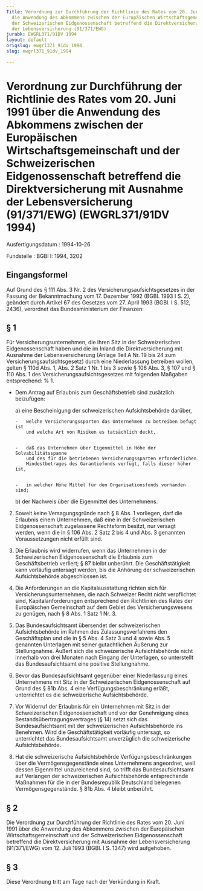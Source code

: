 ```yaml
---
Title: Verordnung zur Durchführung der Richtlinie des Rates vom 20. Juni 1991 über
  die Anwendung des Abkommens zwischen der Europäischen Wirtschaftsgemeinschaft und
  der Schweizerischen Eidgenossenschaft betreffend die Direktversicherung mit Ausnahme
  der Lebensversicherung (91/371/EWG)
jurabk: EWGRL371/91DV 1994
layout: default
origslug: ewgrl371_91dv_1994
slug: ewgrl371_91dv_1994

---
```


# Verordnung zur Durchführung der Richtlinie des Rates vom 20. Juni 1991 über die Anwendung des Abkommens zwischen der Europäischen Wirtschaftsgemeinschaft und der Schweizerischen Eidgenossenschaft betreffend die Direktversicherung mit Ausnahme der Lebensversicherung (91/371/EWG) (EWGRL371/91DV 1994)

Ausfertigungsdatum
:   1994-10-26

Fundstelle
:   BGBl I: 1994, 3202

## Eingangsformel

Auf Grund des § 111 Abs. 3 Nr. 2 des Versicherungsaufsichtsgesetzes in
der Fassung der Bekanntmachung vom  17. Dezember 1992 (BGBl. 1993 I S.
2), geändert durch Artikel 67 des Gesetzes vom 27. April 1993 (BGBl. I
S. 512, 2436), verordnet das Bundesministerium der Finanzen:

## § 1

Für Versicherungsunternehmen, die ihren Sitz in der Schweizerischen
Eidgenossenschaft haben und die im Inland die Direktversicherung mit
Ausnahme der Lebensversicherung (Anlage Teil A Nr. 19 bis 24 zum
Versicherungsaufsichtsgesetz) durch eine Niederlassung betreiben
wollen, gelten § 110d Abs. 1, Abs. 2 Satz 1 Nr. 1 bis 3 sowie § 106
Abs. 3, § 107 und § 110 Abs. 1 des Versicherungsaufsichtsgesetzes mit
folgenden Maßgaben entsprechend: % 1.

*   Dem Antrag auf Erlaubnis zum Geschäftsbetrieb sind zusätzlich
    beizufügen:

    a)  eine Bescheinigung der schweizerischen Aufsichtsbehörde darüber,

        -   welche Versicherungssparten das Unternehmen zu betreiben befugt ist
            und welche Art von Risiken es tatsächlich deckt,


        -   daß das Unternehmen über Eigenmittel in Höhe der Solvabilitätsspanne
            und des für die betriebenen Versicherungssparten erforderlichen
            Mindestbetrages des Garantiefonds verfügt, falls dieser höher ist,


        -   in welcher Höhe Mittel für den Organisationsfonds vorhanden sind;





    b)  der Nachweis über die Eigenmittel des Unternehmens.





2.  Soweit keine Versagungsgründe nach § 8 Abs. 1 vorliegen, darf die
    Erlaubnis einem Unternehmen, daß eine in der Schweizerischen
    Eidgenossenschaft zugelassene Rechtsform besitzt, nur versagt werden,
    wenn die in § 106 Abs. 2 Satz 2 bis 4 und Abs. 3 genannten
    Voraussetzungen nicht erfüllt sind.


3.  Die Erlaubnis wird widerrufen, wenn das Unternehmen in der
    Schweizerischen Eidgenossenschaft die Erlaubnis zum Geschäftsbetrieb
    verliert; § 87 bleibt unberührt. Die Geschäftstätigkeit kann vorläufig
    untersagt werden, bis die Anhörung der schweizerischen
    Aufsichtsbehörde abgeschlossen ist.


4.  Die Anforderungen an die Kapitalausstattung richten sich für
    Versicherungsunternehmen, die nach Schweizer Recht nicht verpflichtet
    sind, Kapitalanforderungen entsprechend den Richtlinien des Rates der
    Europäischen Gemeinschaft auf dem Gebiet des Versicherungswesens zu
    genügen, nach § 8 Abs. 1 Satz 1 Nr. 3.


5.  Das Bundesaufsichtsamt übersendet der schweizerischen Aufsichtsbehörde
    im Rahmen des Zulassungsverfahrens den Geschäftsplan und die in § 5
    Abs. 4 Satz 3 und 4 sowie Abs. 5 genannten Unterlagen mit seiner
    gutachtlichen Äußerung zur Stellungnahme. Äußert sich die
    schweizerische Aufsichtsbehörde nicht innerhalb von drei Monaten nach
    Eingang der Unterlagen, so unterstellt das Bundesaufsichtsamt eine
    positive Stellungnahme.


6.  Bevor das Bundesaufsichtsamt gegenüber einer Niederlassung eines
    Unternehmens mit Sitz in der Schweizerischen Eidgenossenschaft auf
    Grund des § 81b Abs. 4 eine Verfügungsbeschränkung erläßt,
    unterrichtet es die schweizerische Aufsichtsbehörde.


7.  Vor Widerruf der Erlaubnis für ein Unternehmen mit Sitz in der
    Schweizerischen Eidgenossenschaft und vor der Genehmigung eines
    Bestandsübertragungsvertrages (§ 14) setzt sich das Bundesaufsichtsamt
    mit der schweizerischen Aufsichtsbehörde ins Benehmen. Wird die
    Geschäftstätigkeit vorläufig untersagt, so unterrichtet das
    Bundesaufsichtsamt unverzüglich die schweizerische Aufsichtsbehörde.


8.  Hat die schweizerische Aufsichtsbehörde Verfügungsbeschränkungen über
    die Vermögensgegenstände eines Unternehmens angeordnet, weil dessen
    Eigenmittel unzureichend sind, so trifft das Bundesaufsichtsamt auf
    Verlangen der schweizerischen Aufsichtsbehörde entsprechende Maßnahmen
    für die in der Bundesrepublik Deutschland belegenen
    Vermögensgegenstände. § 81b Abs. 4 bleibt unberührt.

## § 2

Die Verordnung zur Durchführung der Richtlinie des Rates vom 20. Juni
1991 über die Anwendung des Abkommens zwischen der Europäischen
Wirtschaftsgemeinschaft und der Schweizerischen Eidgenossenschaft
betreffend die Direktversicherung mit Ausnahme der Lebensversicherung
(91/371/EWG) vom 12. Juli 1993 (BGBl. I S. 1347) wird aufgehoben.

## § 3

Diese Verordnung tritt am Tage nach der Verkündung in Kraft.

